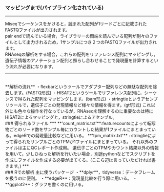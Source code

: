 ### マッピングまで(パイプライン化されている)  
***
Miseqでシーケンスをかけると，読まれた配列が1リードごとに記載されたFASTQファイルが出力されます。  
pair endで読んでいる場合，ライブラリーの両端を読んでいる配列が別々のファイルとして出力されるため，1サンプルにつき２つのFASTQファイルが出力されます。  
RNAseqの解析をする場合，これらの配列をリファレンス配列にマッピングし，遺伝子情報のアノテーション配列と照らし合わせることで発現量を計算するという流れが必要になります。  
***  
<br>  
**解析の流れ**  
・flexbarというツールでアダプター配列などの無駄な配列を除去します。(FASTQ形式)  
・HISAT2というツールでリファレンス配列に，シーケンスで得られた配列をマッピングします。(bam形式)  
・stringtieというアセンブリツールで，遺伝子ごとの発現情報など様々な情報を得ます。(gtf形式)  
これ以外にも色々な操作を行なっているが，RNAseqを理解するのに重要なのは特にHISAT2によるマッピングと，stringtieによるアセンブル。
<br>  
### 得られるファイル  
***  
**'count_matrix.txt'**:featurecountsによって転写物ごとのリード数をサンプル毎にカウントした結果が1ファイルにまとまっている。edgeRでの発現量比較などに用いる。  
**'tpm_matrix.txt'** : stringtieによって得られたサンプルごとのTPMが1ファイルにまとまっている。 
それ以外のファイルは主にQCレポート作成用。  
遺伝子ごとのTPMやカウント結果以外の情報を用いて，少しひねった解析を行いたい場合，別途pythonなどでスクリプトを作成しファイルを作成する必要が出てくる。(ここら辺は言っていただければ書きます。)  
***  
<br>   
### Rでの解析  
主に使うパッケージ  
・**dplyr**，tidyverse：データフレームを扱うのに便利。  
・**edgeR**：発現量比較を行う際に用いる。  
・**ggplot2**：グラフを書くのに用いる。  

